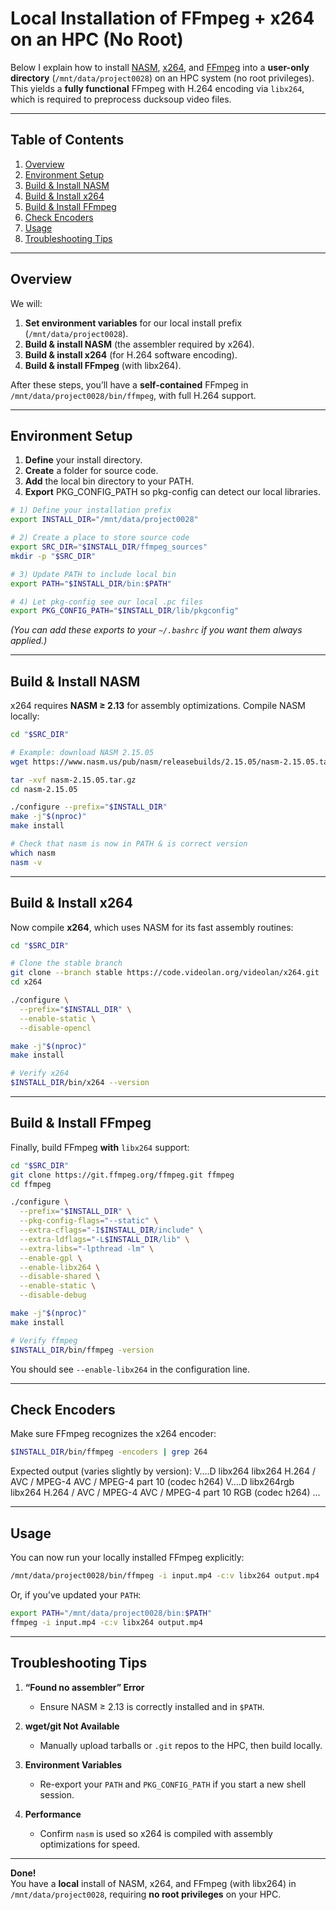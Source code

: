 # Local Installation of FFmpeg + x264 on an HPC (No Root)

Below I explain how to install [NASM](https://www.nasm.us/), [x264](https://www.videolan.org/developers/x264.html), and [FFmpeg](https://ffmpeg.org/) into a **user-only directory** (`/mnt/data/project0028`) on an HPC system (no root privileges).  
This yields a **fully functional** FFmpeg with H.264 encoding via `libx264`, which is required to preprocess ducksoup video files.

---

## Table of Contents
1. [Overview](#overview)  
2. [Environment Setup](#environment-setup)  
3. [Build & Install NASM](#build--install-nasm)  
4. [Build & Install x264](#build--install-x264)  
5. [Build & Install FFmpeg](#build--install-ffmpeg)  
6. [Check Encoders](#check-encoders)  
7. [Usage](#usage)  
8. [Troubleshooting Tips](#troubleshooting-tips)

---

## Overview

We will:

1. **Set environment variables** for our local install prefix (`/mnt/data/project0028`).  
2. **Build & install NASM** (the assembler required by x264).  
3. **Build & install x264** (for H.264 software encoding).  
4. **Build & install FFmpeg** (with libx264).  

After these steps, you’ll have a **self-contained** FFmpeg in `/mnt/data/project0028/bin/ffmpeg`, with full H.264 support.

---

## Environment Setup

1. **Define** your install directory.  
2. **Create** a folder for source code.  
3. **Add** the local bin directory to your PATH.  
4. **Export** PKG_CONFIG_PATH so pkg-config can detect our local libraries.

~~~bash
# 1) Define your installation prefix
export INSTALL_DIR="/mnt/data/project0028"

# 2) Create a place to store source code
export SRC_DIR="$INSTALL_DIR/ffmpeg_sources"
mkdir -p "$SRC_DIR"

# 3) Update PATH to include local bin
export PATH="$INSTALL_DIR/bin:$PATH"

# 4) Let pkg-config see our local .pc files
export PKG_CONFIG_PATH="$INSTALL_DIR/lib/pkgconfig"
~~~

*(You can add these exports to your `~/.bashrc` if you want them always applied.)*

---

## Build & Install NASM

x264 requires **NASM ≥ 2.13** for assembly optimizations. Compile NASM locally:

~~~bash
cd "$SRC_DIR"

# Example: download NASM 2.15.05
wget https://www.nasm.us/pub/nasm/releasebuilds/2.15.05/nasm-2.15.05.tar.gz

tar -xvf nasm-2.15.05.tar.gz
cd nasm-2.15.05

./configure --prefix="$INSTALL_DIR"
make -j"$(nproc)"
make install

# Check that nasm is now in PATH & is correct version
which nasm
nasm -v
~~~

---

## Build & Install x264

Now compile **x264**, which uses NASM for its fast assembly routines:

~~~bash
cd "$SRC_DIR"

# Clone the stable branch
git clone --branch stable https://code.videolan.org/videolan/x264.git
cd x264

./configure \
  --prefix="$INSTALL_DIR" \
  --enable-static \
  --disable-opencl

make -j"$(nproc)"
make install

# Verify x264
$INSTALL_DIR/bin/x264 --version
~~~

---

## Build & Install FFmpeg

Finally, build FFmpeg **with** `libx264` support:

~~~bash
cd "$SRC_DIR"
git clone https://git.ffmpeg.org/ffmpeg.git ffmpeg
cd ffmpeg

./configure \
  --prefix="$INSTALL_DIR" \
  --pkg-config-flags="--static" \
  --extra-cflags="-I$INSTALL_DIR/include" \
  --extra-ldflags="-L$INSTALL_DIR/lib" \
  --extra-libs="-lpthread -lm" \
  --enable-gpl \
  --enable-libx264 \
  --disable-shared \
  --enable-static \
  --disable-debug

make -j"$(nproc)"
make install

# Verify ffmpeg
$INSTALL_DIR/bin/ffmpeg -version
~~~

You should see `--enable-libx264` in the configuration line.

---

## Check Encoders

Make sure FFmpeg recognizes the x264 encoder:

~~~bash
$INSTALL_DIR/bin/ffmpeg -encoders | grep 264
~~~

Expected output (varies slightly by version): V....D libx264 libx264 H.264 / AVC / MPEG-4 AVC / MPEG-4 part 10 (codec h264) V....D libx264rgb libx264 H.264 / AVC / MPEG-4 AVC / MPEG-4 part 10 RGB (codec h264) ...


---

## Usage

You can now run your locally installed FFmpeg explicitly:

~~~bash
/mnt/data/project0028/bin/ffmpeg -i input.mp4 -c:v libx264 output.mp4
~~~

Or, if you’ve updated your `PATH`:

~~~bash
export PATH="/mnt/data/project0028/bin:$PATH"
ffmpeg -i input.mp4 -c:v libx264 output.mp4
~~~

---

## Troubleshooting Tips

1. **“Found no assembler” Error**  
   - Ensure NASM ≥ 2.13 is correctly installed and in `$PATH`.  

2. **wget/git Not Available**  
   - Manually upload tarballs or `.git` repos to the HPC, then build locally.  

3. **Environment Variables**  
   - Re-export your `PATH` and `PKG_CONFIG_PATH` if you start a new shell session.  

4. **Performance**  
   - Confirm `nasm` is used so x264 is compiled with assembly optimizations for speed.

---

**Done!**  
You have a **local** install of NASM, x264, and FFmpeg (with libx264) in `/mnt/data/project0028`, requiring **no root privileges** on your HPC.




